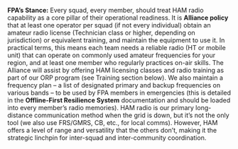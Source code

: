 **FPA’s Stance:** Every squad, every member, should treat HAM radio capability as a core pillar of their operational readiness. It is **Alliance policy** that at least one operator per squad (if not every individual) obtain an amateur radio license (Technician class or higher, depending on jurisdiction) or equivalent training, and maintain the equipment to use it. In practical terms, this means each team needs a reliable radio (HT or mobile unit) that can operate on commonly used amateur frequencies for your region, and at least one member who regularly practices on-air skills. The Alliance will assist by offering HAM licensing classes and radio training as part of our ORP program (see Training section below). We also maintain a frequency plan – a list of designated primary and backup frequencies on various bands – to be used by FPA members in emergencies (this is detailed in the **Offline-First Resilience System** documentation and should be loaded into every member’s radio memories). HAM radio is our primary long-distance communication method when the grid is down, but it’s not the only tool (we also use FRS/GMRS, CB, etc., for local comms). However, HAM offers a level of range and versatility that the others don’t, making it the strategic linchpin for inter-squad and inter-community coordination.